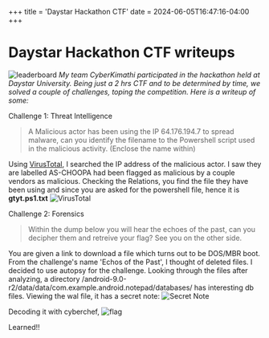 +++
title = 'Daystar Hackathon CTF'
date = 2024-06-05T16:47:16-04:00
+++

# Daystar Hackathon CTF writeups

![leaderboard](/images/daystar/daystarleaderboard.png)
*My team CyberKimathi participated in the hackathon held at Daystar University. Being just a 2 hrs CTF and to be determined by time, we solved a couple of challenges, toping the competition. Here is a writeup of some:*

Challenge 1: Threat Intelligence
> A Malicious actor has been using the IP 64.176.194.7 to spread malware, can you identify the filename to the Powershell script used in the malicious activity. (Enclose the name within)

Using [VirusTotal](https://www.virustotal.com/), I searched the IP address of the malicious actor. I saw they are labelled AS-CHOOPA had been flagged as malicious by a couple vendors as malicious. Checking the Relations, you find the file they have been using and since you are asked for the powershell file, hence it is **gtyt.ps1.txt**
![VirusTotal](/images/daystar/daystarVT.png)

Challenge 2: Forensics
> Within the dump below you will hear the echoes of the past, can you decipher them and retreive your flag? See you on the other side.

You are given a link to download a file which turns out to be DOS/MBR boot. From the challenge's name 'Echos of the Past', I thought of deleted files. I decided to use autopsy for the challenge. Looking through the files after analyzing, a directory /android-9.0-r2/data/data/com.example.android.notepad/databases/ has interesting db files. Viewing the wal file, it has a secret note:
![Secret Note](/images/daystar/daystarforensicsdbcontents.png)

Decoding it with cyberchef,
![flag](/images/daystar/daystarforensicsdeciphered.png)

Learned!!